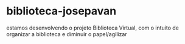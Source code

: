 # biblioteca-josepavan
   estamos desenvolvendo o projeto Biblioteca Virtual, com o intuito de organizar a biblioteca e diminuir o papel/agilizar